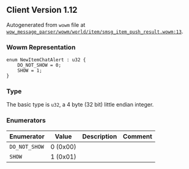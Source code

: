## Client Version 1.12

Autogenerated from `wowm` file at [`wow_message_parser/wowm/world/item/smsg_item_push_result.wowm:13`](https://github.com/gtker/wow_messages/tree/main/wow_message_parser/wowm/world/item/smsg_item_push_result.wowm#L13).

### Wowm Representation
```rust,ignore
enum NewItemChatAlert : u32 {
    DO_NOT_SHOW = 0;
    SHOW = 1;
}
```
### Type
The basic type is `u32`, a 4 byte (32 bit) little endian integer.
### Enumerators
| Enumerator | Value  | Description | Comment |
| --------- | -------- | ----------- | ------- |
| `DO_NOT_SHOW` | 0 (0x00) |  |  |
| `SHOW` | 1 (0x01) |  |  |
